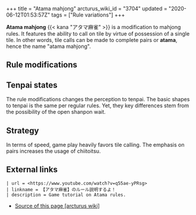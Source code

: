 +++
title = "Atama mahjong"
arcturus_wiki_id = "3704"
updated = "2020-06-12T01:53:57Z"
tags = ["Rule variations"]
+++

**Atama mahjong** {{< kana "アタマ麻雀" >}} is a modification to mahjong rules. It features the
ability to call on tile by virtue of possession of a single tile. In other words, tile calls can be
made to complete pairs or **atama**, hence the name "atama mahjong".

## Rule modifications

## Tenpai states

The rule modifications changes the perception to tenpai. The basic shapes to tenpai is the same per
regular rules. Yet, they key differences stem from the possibility of the open shanpon wait.

## Strategy

In terms of speed, game play heavily favors tile calling. The emphasis on pairs increases the usage
of chiitoitsu.

## External links

```Youtube
| url = <https://www.youtube.com/watch?v=q55ae-yPRsg>
| linkname = 【アタマ麻雀】のルール説明するよ！
| description = Game tutorial on Atama rules.
```

- [Source of this page [arcturus wiki]](http://arcturus.su/wiki/Atama_mahjong)
